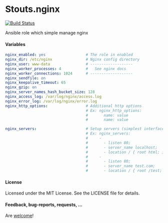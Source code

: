 Stouts.nginx
============

[![Build Status](https://travis-ci.org/Stouts/Stouts.nginx.png)](https://travis-ci.org/Stouts/Stouts.nginx)

Ansible role which simple manage nginx

#### Variables

```yaml
nginx_enabled: yes                  # The role in enabled
nginx_dir: /etc/nginx               # Nginx config directory
nginx_user: www-data                # -------------------
nginx_worker_processes: 4           #   See nginx docs
nginx_worker_connections: 1024      # -------------------
nginx_sendfile: on
nginx_keepalive_timeout: 65
nginx_gzip: on
nginx_server_names_hash_bucket_size: 128
nginx_access_log: /var/log/nginx/access.log
nginx_error_log: /var/log/nginx/error.log
nginx_http_options:                 # Additional http options
                                    # Ex: nginx_http_options:
                                    #       name: value
                                    #       name: value

nginx_servers:                      # Setup servers (simplest interface, use cfg files for large configurations)
                                    # Ex: nginx_servers:
                                    #     -
                                    #       - listen 80;
                                    #       - server_name localhost;
                                    #       - location / { root html; index index.html; }
                                    #     -
                                    #       - listen 80;
                                    #       - server_name test.com;
                                    #       - location / { root /test; index index.html; }
```

#### License

Licensed under the MIT License. See the LICENSE file for details.

#### Feedback, bug-reports, requests, ...

Are [welcome](https://github.com/Stouts/Stouts.nginx/issues)!

